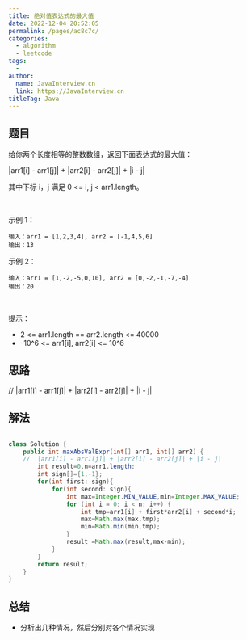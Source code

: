```yaml
---
title: 绝对值表达式的最大值
date: 2022-12-04 20:52:05
permalink: /pages/ac8c7c/
categories:
  - algorithm
  - leetcode
tags:
  - 
author: 
  name: JavaInterview.cn
  link: https://JavaInterview.cn
titleTag: Java
---
```


## 题目

给你两个长度相等的整数数组，返回下面表达式的最大值：

|arr1[i] - arr1[j]| + |arr2[i] - arr2[j]| + |i - j|

其中下标 i，j 满足 0 <= i, j < arr1.length。

 

示例 1：

    输入：arr1 = [1,2,3,4], arr2 = [-1,4,5,6]
    输出：13
示例 2：

    输入：arr1 = [1,-2,-5,0,10], arr2 = [0,-2,-1,-7,-4]
    输出：20
 

提示：

- 2 <= arr1.length == arr2.length <= 40000
- -10^6 <= arr1[i], arr2[i] <= 10^6


## 思路

//  |arr1[i] - arr1[j]| + |arr2[i] - arr2[j]| + |i - j|

## 解法
```java

class Solution {
    public int maxAbsValExpr(int[] arr1, int[] arr2) {
    //  |arr1[i] - arr1[j]| + |arr2[i] - arr2[j]| + |i - j|
        int result=0,n=arr1.length;
        int sign[]={1,-1};
        for(int first: sign){
            for(int second: sign){
                int max=Integer.MIN_VALUE,min=Integer.MAX_VALUE;
                for (int i = 0; i < n; i++) {
                    int tmp=arr1[i] + first*arr2[i] + second*i;
                    max=Math.max(max,tmp);
                    min=Math.min(min,tmp);
                }
                result =Math.max(result,max-min);
            }
        }
        return result;
    }
}
```

## 总结

- 分析出几种情况，然后分别对各个情况实现 
